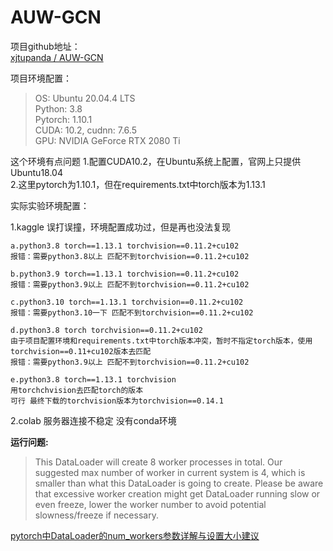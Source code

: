 # AUW-GCN

项目github地址：  
[xjtupanda / AUW-GCN](https://github.com/xjtupanda/AUW-GCN)

项目环境配置：  
> OS: Ubuntu 20.04.4 LTS  
> Python: 3.8  
> Pytorch: 1.10.1  
> CUDA: 10.2, cudnn: 7.6.5  
> GPU: NVIDIA GeForce RTX 2080 Ti  

这个环境有点问题
1.配置CUDA10.2，在Ubuntu系统上配置，官网上只提供Ubuntu18.04  
2.这里pytorch为1.10.1，但在requirements.txt中torch版本为1.13.1

实际实验环境配置：

1.kaggle
误打误撞，环境配置成功过，但是再也没法复现  

    a.python3.8 torch==1.13.1 torchvision==0.11.2+cu102
    报错：需要python3.8以上 匹配不到torchvision==0.11.2+cu102

    b.python3.9 torch==1.13.1 torchvision==0.11.2+cu102
    报错：需要python3.9以上 匹配不到torchvision==0.11.2+cu102

    c.python3.10 torch==1.13.1 torchvision==0.11.2+cu102
    报错：需要python3.10一下 匹配不到torchvision==0.11.2+cu102

    d.python3.8 torch torchvision==0.11.2+cu102
    由于项目配置环境和requirements.txt中torch版本冲突，暂时不指定torch版本，使用torchvision==0.11+cu102版本去匹配
    报错：需要python3.9以上 匹配不到torchvision==0.11.2+cu102

    e.python3.8 torch==1.13.1 torchvision
    用torchchvision去匹配torch的版本
    可行 最终下载的torchvision版本为torchvision==0.14.1

2.colab
服务器连接不稳定
没有conda环境

**运行问题:**

> This DataLoader will create 8 worker processes in total. Our suggested max number of worker in current system is 4, which is smaller than what this DataLoader is going to create. Please be aware that excessive worker creation might get DataLoader running slow or even freeze, lower the worker number to avoid potential slowness/freeze if necessary.

[pytorch中DataLoader的num_workers参数详解与设置大小建议](https://blog.csdn.net/qq_28057379/article/details/115427052)
